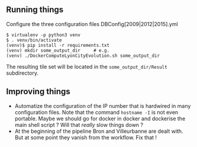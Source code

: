 
## Running things
Configure the three configuration files DBConfig[2009|2012|2015].yml
```
$ virtualenv -p python3 venv
$ . venv/bin/activate
(venv)$ pip install -r requirements.txt
(venv) mkdir some_output_dir     # e.g.
(venv) ./DockerComputeLyonCityEvolution.sh some_output_dir
```
The resulting tile set will be located in the `some_output_dir/Result` subdirectory.

## Improving things
 * Automatize the configuration of the IP number that is hardwired in many configuration files. Note that the command `hostname -I` is not even portable. Maybe we should go for docker in docker and dockerise the main shell script ? Will that _really_ slow things down ?
 * At the beginning of the pipeline Bron and Villeurbanne are dealt with. But
   at some point they vanish from the workflow. Fix that !
